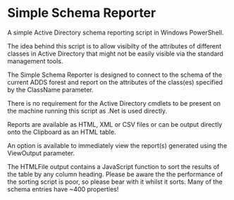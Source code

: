 # Simple Schema Reporter
A simple Active Directory schema reporting script in Windows PowerShell.

The idea behind this script is to allow visibilty of the attributes of different classes in Active
Directory that might not be easily visible via the standard management tools.

The Simple Schema Reporter is designed to connect to the schema of the current ADDS forest
and report on the attributes of the class(es) specified by the ClassName parameter.

There is no requirement for the Active Directory cmdlets to be present on the machine running this
script as .Net is used directly.

Reports are available as HTML, XML or CSV files or can be output directly onto the Clipboard as an HTML table.

An option is available to immediately view the report(s) generated using the ViewOutput parameter.

The HTMLFile output contains a JavaScript function to sort the results of the table by any column heading.
Please be aware the the performance of the sorting script is poor, so please bear with it whilst it sorts.
Many of the schema entries have ~400 properties!
